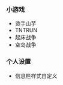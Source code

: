 <iframe frameborder="no" border="0" marginwidth="0" marginheight="0" width="510px" height="250px" scrolling=no src="//play.pdumc.top:2222/iframe.html?ip=play.pdumc.top&port=19132&dark=false&join_open=true"></iframe>

### 小游戏
- 烫手山芋
- TNTRUN
- 起床战争
- 空岛战争

### 个人设置
- 信息栏样式自定义